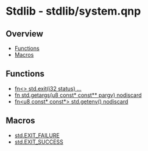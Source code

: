 
# Stdlib - stdlib/system.qnp

## Overview
 - [Functions](#functions)
 - [Macros](#macros)


## Functions
 - [fn<> std.exit(i32 status) ...]()
 - [fn<u64> std.getargs(u8 const* const** pargv) nodiscard]()
 - [fn<u8 const* const*> std.getenv() nodiscard]()

## Macros
 - [std.EXIT_FAILURE]()
 - [std.EXIT_SUCCESS]()

